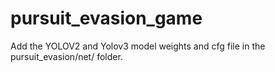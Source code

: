 # pursuit_evasion_game

Add the YOLOV2 and Yolov3 model weights and cfg file in the pursuit_evasion/net/   folder.

